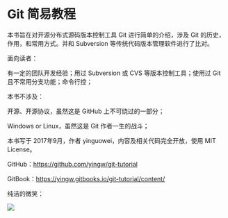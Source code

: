 # Git 简易教程



本书旨在对开源分布式源码版本控制工具 Git 进行简单的介绍，涉及 Git 的历史，作用，和常用方式。并和 Subversion 等传统代码版本管理软件进行了比对。

面向读者：

有一定的团队开发经验；用过 Subversion 或 CVS 等版本控制工具；使用过 Git 且不常用分支功能；命令行控；

本书不涉及：

开源、开源协议，虽然这是 GitHub 上不可绕过的一部分；

Windows or Linux，虽然这是 Git 作者一生的战斗；



本书写于 2017年9月，作者 yinguowei，内容及相关代码完全开放，使用 MIT License。

GitHub：https://github.com/yingw/git-tutorial

GitBook：https://yingw.gitbooks.io/git-tutorial/content/

纯洁的微笑：

![](https://avatars1.githubusercontent.com/u/1177503?v=4&s=230)

